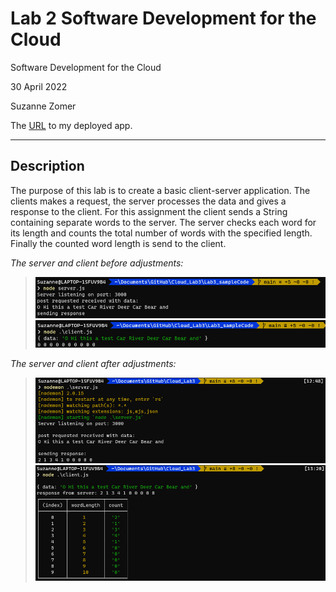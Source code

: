 # Lab 2 Software Development for the Cloud

Software Development for the Cloud

30 April 2022

Suzanne Zomer

The [URL](https://) to my deployed app.

---

## Description

The purpose of this lab is to create a basic client-server application. The clients makes a request, the server processes the data and gives a response to the client. For this assignment the client sends a String containing separate words to the server. The server checks each word for its length and counts the total number of words with the specified length. Finally the counted word length is send to the client.

*The server and client before adjustments:*
>![Alt text](images/img1.PNG?raw=true "Drop down menu")
>![Alt text](images/img2.PNG?raw=true "Drop down menu")

*The server and client after adjustments:*
>![Alt text](images/img3.PNG?raw=true "Drop down menu")
>![Alt text](images/img4.PNG?raw=true "The App")
